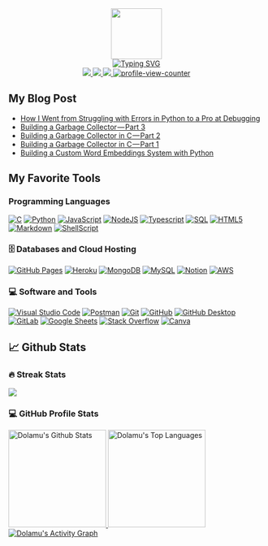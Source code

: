 <!-- Intro Section -->
<div id="intro-img" align="center">
<a href="#"><img src="https://emojis.slackmojis.com/emojis/images/1531849430/4246/blob-sunglasses.gif?1531849430" width="100" ></a>
</div>
<div id="about-me" align="center">
<a href="https://git.io/typing-svg"><img src="https://readme-typing-svg.demolab.com?font=Roboto+Mono&weight=500&size=25&duration=4000&pause=500&center=true&vCenter=true&width=550&lines=Hi+I'm+Dolamu+Oludare.;It's+nice+to+meet+you!;I+am+a+Data+Engineer+and+Researcher.." alt="Typing SVG" /></a>
</div>

<!-- Social Media -->
<div id="social-media-badges" align="center">
<a href="https://twitter.com/Dolzy3">
<img src="https://img.shields.io/badge/Twitter-%231DA1F2.svg?style=for-the-badge&logo=Twitter&logoColor=white" >
</a>
<a href="oludaredolamu@gmail.com">
<img src="https://img.shields.io/badge/Gmail-D14836?style=for-the-badge&logo=gmail&logoColor=white" >
</a>
<a href="[#](https://www.linkedin.com/in/dolamu-oludare-76097b133/)">
<img src="https://img.shields.io/badge/linkedin-%230077B5.svg?style=for-the-badge&logo=linkedin&logoColor=white" >
</a>
<a href="#">
<img src="https://komarev.com/ghpvc/?username=Dolamu-TheDataGuy&style=for-the-badge&color=green" alt="profile-view-counter" >
</a>
</div>

<!-- Latest Blog Post -->
## My Blog Post
<!-- BLOG-POST-LIST:START -->
- [How I Went from Struggling with Errors in Python to a Pro at Debugging](https://python.plainenglish.io/how-i-went-from-struggling-with-errors-in-python-to-a-pro-at-debugging-4e96820f321d?source=rss-4376b4b2e545------2)
- [Building a Garbage Collector — Part 3](https://blog.devgenius.io/building-a-garbage-collector-part-3-64fbeaeffb66?source=rss-4376b4b2e545------2)
- [Building a Garbage Collector in C — Part 2](https://blog.devgenius.io/building-a-garbage-collector-in-c-part-2-20c57b3c5475?source=rss-4376b4b2e545------2)
- [Building a Garbage Collector in C — Part 1](https://blog.devgenius.io/building-a-garbage-collector-in-c-part-1-1e06b4d6615c?source=rss-4376b4b2e545------2)
- [Building a Custom Word Embeddings System with Python](https://levelup.gitconnected.com/building-a-custom-word-embeddings-system-with-python-1252274c392a?source=rss-4376b4b2e545------2)
<!-- BLOG-POST-LIST:END -->

<!-- Favourite Tools -->
## My Favorite Tools
<h3>Programming Languages</h3>
<p>
<a href ="#"><img src="https://img.shields.io/badge/c-%2300599C.svg?style=for-the-badge&logo=c&logoColor=white" alt="C"></a>
<a href ="#"><img src="https://img.shields.io/badge/python-3670A0?style=for-the-badge&logo=python&logoColor=ffdd54" alt="Python"></a>
<a href ="#"><img src="https://img.shields.io/badge/javascript-%23323330.svg?style=for-the-badge&logo=javascript&logoColor=%23F7DF1E" alt="JavaScript"></a>
<a href ="#"><img src="https://img.shields.io/badge/node.js-6DA55F?style=for-the-badge&logo=node.js&logoColor=white" alt="NodeJS"></a>
<a href ="#"><img src="https://img.shields.io/badge/TypeScript-007ACC.svg?style=for-the-badge=typescript&logoColor=white" alt="Typescript"></a>
<a href ="#"><img src="https://custom-icon-badges.demolab.com/badge/SQL-025E8C.svg?style=for-the-badge&logo=database&logoColor=white" alt="SQL"></a>
<a href ="#"><img src="https://img.shields.io/badge/html5-%23E34F26.svg?style=for-the-badge&logo=html5&logoColor=white" alt="HTML5"></a>
<a href ="#"><img src="https://img.shields.io/badge/markdown-%23000000.svg?style=for-the-badge&logo=markdown&logoColor=white" alt="Markdown"></a>
<a href ="#"><img src="https://img.shields.io/badge/shell_script-%23121011.svg?style=for-the-badge&logo=gnu-bash&logoColor=white" alt="ShellScript"></a>
</p>

<h3>🗄️ Databases and Cloud Hosting</h3>
  <a href="#"><img alt="GitHub Pages" src="https://img.shields.io/badge/GitHub%20Pages-327FC7.svg?style=flat-square&logo=github&logoColor=white"></a>
  <a href="#"><img alt="Heroku" src="https://img.shields.io/badge/Heroku-430098.svg?style=flat-square&logo=heroku&logoColor=white"></a>
  <a href="#"><img alt="MongoDB" src ="https://img.shields.io/badge/MongoDB-4ea94b.svg?style=flat-square&logo=mongodb&logoColor=white"></a>
  <a href="#"><img alt="MySQL" src="https://img.shields.io/badge/MySQL-00f.svg?style=flat-square&logo=mysql&logoColor=white"></a>
  <a href="#"><img alt="Notion" src="https://img.shields.io/badge/Notion-010101.svg?style=flat-square&logo=notion&logoColor=white"></a>
  <a href="#"><img alt="AWS" src="https://img.shields.io/badge/AWS-010101.svg?style=flat-square&logo=amazon&logoColor=%23FF9900"></a>
 <h3>💻 Software and Tools</h3>
 <p>
  <a href="#"><img alt="Visual Studio Code" src="https://img.shields.io/badge/Visual%20Studio%20Code-0078d7.svg?style=flat-square&logo=visual-studio-code&logoColor=white"></a>
  <a href="#"><img alt="Postman" src="https://img.shields.io/badge/Postman-FF6C37?style=flat-square&logo=postman&logoColor=white"></a>
  <a href="#"><img alt="Git" src="https://img.shields.io/badge/Git-F05033.svg?style=flat-square&logo=git&logoColor=white"></a>
  <a href="#"><img alt="GitHub" src="https://img.shields.io/badge/GitHub-000000.svg?style=flat-square&logo=github&logoColor=white"></a>
  <a href="#"><img alt="GitHub Desktop" src="https://img.shields.io/badge/GitHub%20Desktop-8034A9.svg?style=flat-square&logo=github&logoColor=white"></a>
  <a href="#"><img alt="GitLab" src="https://img.shields.io/badge/GitLab-000000.svg?style=flat-square&logo=gitlab&logoColor=FC6D27"></a>
  <a href="#"><img alt="Google Sheets" src="https://img.shields.io/badge/Sheets-34A853.svg?style=flat-square&logo=google%20sheets&logoColor=white"></a>
  <a href="#"><img alt="Stack Overflow" src="https://img.shields.io/badge/-Stack%20Overflow-FE7A16?style=flat-square&logo=stack-overflow&logoColor=white"></a>
  <a href="#"><img alt="Canva" src="https://img.shields.io/badge/Canva-%2300C4CC.svg?&style=flat-square&logo=Canva&logoColor=white"></a>
 </p>

<!-- Github Activities -->
## 📈 Github Stats
 <h3>🔥 Streak Stats</h3>
 <a href="https://github.com/DenverCoder1/github-readme-streak-stats">
  <p><img src="https://streak-stats.demolab.com?user=Dolamu-TheDataGuy&theme=monokai-metallian&hide_border=true&mode=weekly&fire=DD2727"></p>
</a>
 <h3>💻 GitHub Profile Stats</h3>
 <a href="https://github.com/anuraghazra/github-readme-stats">
  <img alt="Dolamu's Github Stats" src="https://denvercoder1-github-readme-stats.vercel.app/api/?username=Dolamu-TheDataGuy&show_icons=true&include_all_commits=true&count_private=true&theme=react&hide_border=true&bg_color=1F222E&title_color=F85D7F&icon_color=F8D866" height="192px">
</a>
<a href="https://github.com/anuraghazra/github-readme-stats">
 <img alt="Dolamu's Top Languages" src="https://github-readme-stats.vercel.app/api/top-langs/?username=Dolamu-TheDataGuy&langs_count=8&layout=compact&theme=react&hide_border=true&bg_color=1F222E&title_color=F85D7F&icon_color=F8D866&hide=Jupyter%20Notebook" height="192px">
</a>
<a href="https://github.com/ashutosh00710/github-readme-activity-graph">
 <img alt="Dolamu's Activity Graph" src="https://github-readme-activity-graph.cyclic.app/graph/?username=Dolamu-TheDataGuy&bg_color=1F222E&color=F8D866&line=F85D7F&point=FFFFFF&hide_border=true">
</a>

